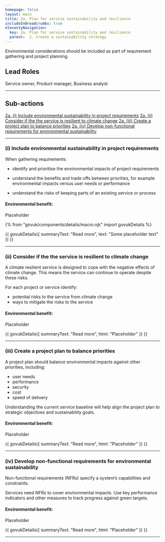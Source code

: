 ```yaml
---
homepage: false
layout: main
title: 2a. Plan for service sustainability and resilience
includeInBreadcrumbs: true
eleventyNavigation:
  key: 2a. Plan for service sustainability and resilience
  parent:  2. Create a sustainability strategy
---
```


Environmental considerations should be included as part of requirement gathering and project planning.


## Lead Roles

Service owner, Product manager, Business analyst

* * *

## Sub-actions

[2a. (i) Include environmental sustainability in project requirements](#(i)-include-environmental-sustainability-in-project-requirements)
[2a. (ii) Consider if the the service is resilient to climate change](#(ii)-consider-if-the-the-service-is-resilient-to-climate-change)
[2a. (iii) Create a project plan to balance priorities](#(iii)-create-a-project-plan-to-balance-priorities)
[2a. (iv) Develop non-functional requirements for environmental sustainability](#(iv)-develop-non-functional-requirements-for-environmental-sustainability)


* * *

###  (i) Include environmental sustainability in project requirements

When gathering requirements:  

 * identify and prioritise the environmental impacts of project requirements

 * understand the benefits and trade offs between priorities, for example environmental impacts versus user needs or performance

 * understand the risks of keeping parts of an existing service or process

#### Environmental benefit: 
Placeholder

{% from "govuk/components/details/macro.njk" import govukDetails %}

{{ govukDetails({
  summaryText: "Read more",
  text: "Some placeholder text"
}) }}
* * *

###  (ii) Consider if the the service is resilient to climate change

A climate resilient service is designed to cope with the negative effects of climate change. This means the service can continue to operate despite these risks. 

For each project or service identify:

* potential risks to the service from climate change
* ways to mitigate the risks to the service

#### Environmental benefit: 
Placeholder

{{ govukDetails({
  summaryText: "Read more",
  html: "Placeholder"
}) }}
* * *

###  (iii) Create a project plan to balance priorities

A project plan should balance environmental impacts against other priorities, including:

* user needs
* performance
* security
* cost
* speed of delivery

Understanding the current service baseline will help align the project plan to strategic objectives and sustainability goals.

#### Environmental benefit: 
Placeholder

{{ govukDetails({
  summaryText: "Read more",
  html: "Placeholder"
}) }}
* * *

###  (iv) Develop non-functional requirements for environmental sustainability

Non-functional requirements (NFRs) specify a system’s capabilities and constraints. 

Services need NFRs to cover environmental impacts. Use key performance indicators and other measures to track progress against green targets.

#### Environmental benefit: 
Placeholder

{{ govukDetails({
  summaryText: "Read more",
  html: "Placeholder"
}) }}
* * *